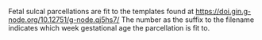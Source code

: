 Fetal sulcal parcellations are fit to the templates found at https://doi.gin.g-node.org/10.12751/g-node.qj5hs7/
The number as the suffix to the filename indicates which week gestational age the parcellation is fit to. 
